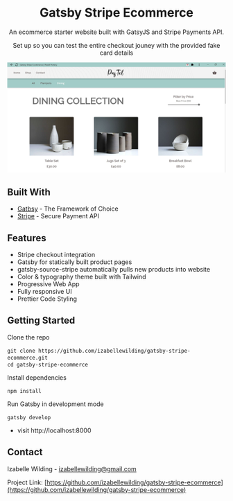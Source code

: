 
<p align="center">
  <a href="https://pottery-ecommerce.netlify.app/">
  </a>
</p>
<h1 align="center">
Gatsby Stripe Ecommerce</h1>

<p align="center">An ecommerce starter website built with GatsyJS and Stripe Payments API.</p>
<p align="center">Set up so you can test the entire checkout jouney with the provided fake card details</p>



![Site-screenshot](/src/images/screenshot.JPG)

## Built With

* [Gatbsy](https://www.gatsbyjs.org/) -  The Framework of Choice
* [Stripe](https://stripe.com/gb) - Secure Payment API


## Features

* Stripe checkout integration 
* Gatsby for statically built product pages 
* gatsby-source-stripe automatically pulls new products into website
* Color & typography theme built with Tailwind
* Progressive Web App 
* Fully responsive UI
* Prettier Code Styling


## Getting Started

Clone the repo
```
git clone https://github.com/izabellewilding/gatsby-stripe-ecommerce.git
cd gatsby-stripe-ecommerce
```

Install dependencies
```
npm install
```

Run Gatsby in development mode
```
gatsby develop
```

* visit http://localhost:8000


## Contact

Izabelle Wilding - izabellewilding@gmail.com

Project Link: [https://github.com/izabellewilding/gatsby-stripe-ecommerce](https://github.com/izabellewilding/gatsby-stripe-ecommerce)




